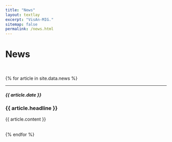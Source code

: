 ```yaml
---
title: "News"
layout: textlay
excerpt: "VisAn-MIG."
sitemap: false
permalink: /news.html
---
```


# News

<br>

{% for article in site.data.news %}
<hr>
<h5>{{ article.date }}</h3>
<h3><b>{{ article.headline }}</b></h3>
<p>{{ article.content }}</p>
<br>
{% endfor %}
